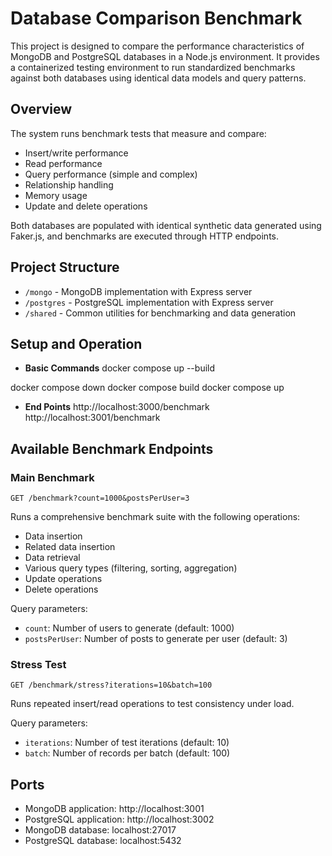 # Database Comparison Benchmark

This project is designed to compare the performance characteristics of MongoDB and PostgreSQL databases in a Node.js environment. It provides a containerized testing environment to run standardized benchmarks against both databases using identical data models and query patterns.

## Overview

The system runs benchmark tests that measure and compare:
- Insert/write performance
- Read performance
- Query performance (simple and complex)
- Relationship handling
- Memory usage
- Update and delete operations

Both databases are populated with identical synthetic data generated using Faker.js, and benchmarks are executed through HTTP endpoints.

## Project Structure
- `/mongo` - MongoDB implementation with Express server
- `/postgres` - PostgreSQL implementation with Express server
- `/shared` - Common utilities for benchmarking and data generation

## Setup and Operation

- **Basic Commands**
docker compose up --build

docker compose down
docker compose build
docker compose up

- **End Points**
http://localhost:3000/benchmark
http://localhost:3001/benchmark

## Available Benchmark Endpoints

### Main Benchmark
`GET /benchmark?count=1000&postsPerUser=3`

Runs a comprehensive benchmark suite with the following operations:
- Data insertion
- Related data insertion
- Data retrieval
- Various query types (filtering, sorting, aggregation)
- Update operations
- Delete operations

Query parameters:
- `count`: Number of users to generate (default: 1000)
- `postsPerUser`: Number of posts to generate per user (default: 3)

### Stress Test
`GET /benchmark/stress?iterations=10&batch=100`

Runs repeated insert/read operations to test consistency under load.

Query parameters:
- `iterations`: Number of test iterations (default: 10)
- `batch`: Number of records per batch (default: 100)

## Ports
- MongoDB application: http://localhost:3001
- PostgreSQL application: http://localhost:3002
- MongoDB database: localhost:27017
- PostgreSQL database: localhost:5432